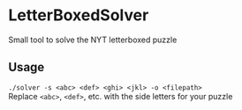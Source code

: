 # LetterBoxedSolver
 Small tool to solve the NYT letterboxed puzzle

## Usage
`./solver -s <abc> <def> <ghi> <jkl> -o <filepath>`\
Replace `<abc>`, `<def>`, etc. with the side letters for your puzzle
